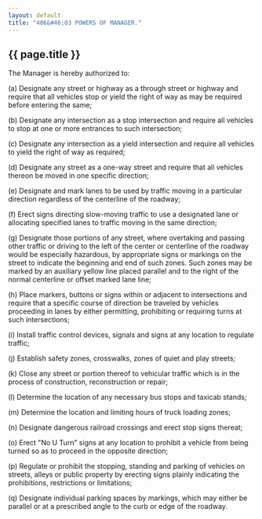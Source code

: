 ```yaml
---
layout: default
title: "406&#46;03 POWERS OF MANAGER."
---
```


{{ page.title }}
----------------

The Manager is hereby authorized to:

(a) Designate any street or highway as a through street or highway and require that all vehicles stop or yield the right of way as may be required before entering the same;

(b) Designate any intersection as a stop intersection and require all vehicles to stop at one or more entrances to such intersection;

(c) Designate any intersection as a yield intersection and require all vehicles to yield the right of way as required;

(d) Designate any street as a one-way street and require that all vehicles thereon be moved in one specific direction;

(e) Designate and mark lanes to be used by traffic moving in a particular direction regardless of the centerline of the roadway;

(f) Erect signs directing slow-moving traffic to use a designated lane or allocating specified lanes to traffic moving in the same direction;

(g) Designate those portions of any street, where overtaking and passing other traffic or driving to the left of the center or centerline of the roadway would be especially hazardous, by appropriate signs or markings on the street to indicate the beginning and end of such zones. Such zones may be marked by an auxiliary yellow line placed parallel and to the right of the normal centerline or offset marked lane line;

(h) Place markers, buttons or signs within or adjacent to intersections and require that a specific course of direction be traveled by vehicles proceeding in lanes by either permitting, prohibiting or requiring turns at such intersections;

(i) Install traffic control devices, signals and signs at any location to regulate traffic;

(j) Establish safety zones, crosswalks, zones of quiet and play streets;

(k) Close any street or portion thereof to vehicular traffic which is in the process of construction, reconstruction or repair;

(l) Determine the location of any necessary bus stops and taxicab stands;

(m) Determine the location and limiting hours of truck loading zones;

(n) Designate dangerous railroad crossings and erect stop signs thereat;

(o) Erect "No U Turn" signs at any location to prohibit a vehicle from being turned so as to proceed in the opposite direction;

(p) Regulate or prohibit the stopping, standing and parking of vehicles on streets, alleys or public property by erecting signs plainly indicating the prohibitions, restrictions or limitations;

(q) Designate individual parking spaces by markings, which may either be parallel or at a prescribed angle to the curb or edge of the roadway.